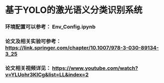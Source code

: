 # 基于YOLO的激光语义分类识别系统

### 环境配置可以参考： Env_Config.ipynb
### 论文及相关实验可参考： https://link.springer.com/chapter/10.1007/978-3-030-89134-3_25
### 论文相关视频详见： https://www.youtube.com/watch?v=YLUohr3KlCg&list=LL&index=2
